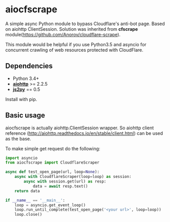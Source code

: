 # aiocfscrape
A simple async Python module to bypass Cloudflare\'s anti-bot page. Based on aiohttp ClientSession. Solution was inherited from **cfscrape** module(https://github.com/Anorov/cloudflare-scrape).

This module would be helpful if you use Python3.5 and asyncio for concurrent crawling of web resources protected with CloudFlare.

## Dependencies

* Python 3.4+
* **[aiohttp](https://pypi.python.org/pypi/aiohttp)** >= 2.2.5
* **[js2py](https://pypi.python.org/pypi/Js2Py)** == 0.5

Install with pip.

## Basic usage
aiocfscrape is actually aiohttp.ClientSession wrapper. So aiohttp client reference (http://aiohttp.readthedocs.io/en/stable/client.html) can be used as the base.

To make simple get request do the following:

```python
import asyncio
from aiocfscrape import CloudflareScraper

async def test_open_page(url, loop=None):
    async with CloudflareScraper(loop=loop) as session:
        async with session.get(url) as resp:
            data = await resp.text()
    return data

if __name__ == '__main__':
    loop = asyncio.get_event_loop()
    loop.run_until_complete(test_open_page('<your url>', loop=loop))
    loop.close()
```

